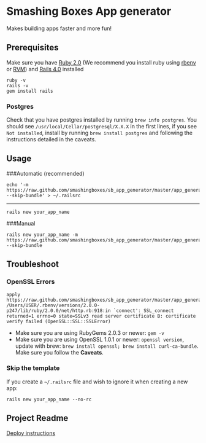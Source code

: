 # Smashing Boxes App generator
Makes building apps faster and more fun!

## Prerequisites
Make sure you have [Ruby 2.0](http://www.ruby-lang.org/en/) (We recommend you install ruby using [rbenv](https://github.com/sstephenson/rbenv) or [RVM](https://github.com/sstephenson/rbenv)) and [Rails 4.0](http://rubyonrails.org/) installed
```
ruby -v
rails -v
gem install rails
```

### Postgres
Check that you have postgres installed by running `brew info postgres`. You should see `/usr/local/Cellar/postgresql/X.X.X` in the first lines, if you see `Not installed`, install by running `brew install postgres` and following the instructions detailed in the caveats.

## Usage
###Automatic (recommended)
```
echo '-m https://raw.github.com/smashingboxes/sb_app_generator/master/app_generator.rb --skip-bundle' > ~/.railsrc
```
---
```
rails new your_app_name
```

###Manual
```
rails new your_app_name -m https://raw.github.com/smashingboxes/sb_app_generator/master/app_generator.rb --skip-bundle
```

## Troubleshoot
### OpenSSL Errors
```
apply  https://raw.github.com/smashingboxes/sb_app_generator/master/app_generator.rb
/Users/USER/.rbenv/versions/2.0.0-p247/lib/ruby/2.0.0/net/http.rb:918:in `connect': SSL_connect returned=1 errno=0 state=SSLv3 read server certificate B: certificate verify failed (OpenSSL::SSL::SSLError)
```

- Make sure you are using RubyGems 2.0.3 or newer: `gem -v`
- Make sure you are using OpenSSL 1.0.1 or newer: `openssl version`, update with brew: `brew install openssl; brew install curl-ca-bundle`. Make sure you follow the **Caveats**.

### Skip the template
If you create a `~/.railsrc` file and wish to ignore it when creating a new app:
```
rails new your_app_name --no-rc
```

## Project Readme
[Deploy instructions](https://github.com/smashingboxes/sb_app_generator/blob/master/templates/README.md)
